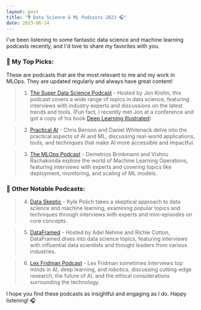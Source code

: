 ```yaml
---
layout: post
title: "🎙️ Data Science & ML Podcasts 2023 🎧"
date: 2023-06-14
---
```


I've been listening to some fantastic data science and machine learning podcasts recently, and I'd love to share my favorites with you.

### 🌟 My Top Picks:

These are podcasts that are the most relevant to me and my work in MLOps. They are updated regularly and always have great content!

> 1. [The Super Data Science Podcast](https://www.superdatascience.com/podcast) - Hosted by Jon Krohn, this podcast covers a wide range of topics in data science, featuring interviews with industry experts and discussions on the latest trends and tools. (Fun fact, I recently met Jon at a conference and got a copy of his book [Deep Learning Illustrated](https://www.deeplearningillustrated.com/))

> 2. [Practical AI](https://changelog.com/practicalai) - Chris Benson and Daniel Whitenack delve into the practical aspects of AI and ML, discussing real-world applications, tools, and techniques that make AI more accessible and impactful.

> 3. [The MLOps Podcast](https://podcasts.apple.com/us/podcast/the-mlops-podcast/id1565390757) - Demetrios Brinkmann and Vishnu Rachakonda explore the world of Machine Learning Operations, featuring interviews with experts and covering topics like deployment, monitoring, and scaling of ML models.

### 📣 Other Notable Podcasts:

> 4. [Data Skeptic](https://dataskeptic.com/) - Kyle Polich takes a skeptical approach to data science and machine learning, examining popular topics and techniques through interviews with experts and mini-episodes on core concepts.

> 5. [DataFramed](https://www.datacamp.com/community/podcast) - Hosted by Adel Nehme and Richie Cotton, DataFramed dives into data science topics, featuring interviews with influential data scientists and thought leaders from various industries.

> 6. [Lex Fridman Podcast](https://lexfridman.com/podcast/) - Lex Fridman sometimes interviews top minds in AI, deep learning, and robotics, discussing cutting-edge research, the future of AI, and the ethical considerations surrounding the technology.

I hope you find these podcasts as insightful and engaging as I do. Happy listening! 🎧